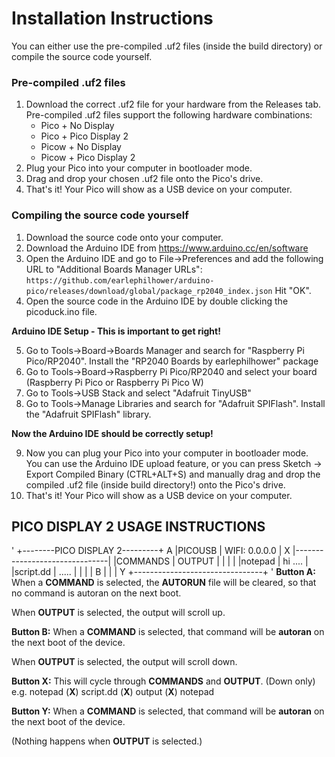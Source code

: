 # Installation Instructions #
You can either use the pre-compiled .uf2 files (inside the build directory) or compile the source code yourself.

### Pre-compiled .uf2 files ###
1. Download the correct .uf2 file for your hardware from the Releases tab. Pre-compiled .uf2 files support the following hardware combinations:
    * Pico + No Display
    * Pico + Pico Display 2
    * Picow + No Display
    * Picow + Pico Display 2 
2. Plug your Pico into your computer in bootloader mode.
3. Drag and drop your chosen .uf2 file onto the Pico's drive.
4. That's it! Your Pico will show as a USB device on your computer.

### Compiling the source code yourself ###
1. Download the source code onto your computer.
2. Download the Arduino IDE from https://www.arduino.cc/en/software
3. Open the Arduino IDE and go to File->Preferences and add the following URL to "Additional Boards Manager URLs": 
`https://github.com/earlephilhower/arduino-pico/releases/download/global/package_rp2040_index.json` 
Hit "OK".
4. Open the source code in the Arduino IDE by double clicking the picoduck.ino file.

**Arduino IDE Setup - This is important to get right!**

5. Go to Tools->Board->Boards Manager and search for "Raspberry Pi Pico/RP2040". Install the "RP2040 Boards by earlephilhower" package
6. Go to Tools->Board->Raspberry Pi Pico/RP2040 and select your board (Raspberry Pi Pico or Raspberry Pi Pico W)
7. Go to Tools->USB Stack and select "Adafruit TinyUSB"
8. Go to Tools->Manage Libraries and search for "Adafruit SPIFlash". Install the "Adafruit SPIFlash" library.

**Now the Arduino IDE should be correctly setup!**

9. Now you can plug your Pico into your computer in bootloader mode. You can use the Arduino IDE upload feature, or you can press Sketch -> Export Compiled Binary (CTRL+ALT+S) and manually drag and drop the compiled .uf2 file (inside build directory!) onto the Pico's drive.
10. That's it! Your Pico will show as a USB device on your computer.

## PICO DISPLAY 2 USAGE INSTRUCTIONS ##
'
    +--------PICO DISPLAY 2---------+
  A |PICOUSB      | WIFI: 0.0.0.0   | X
    |-------------------------------|
    |COMMANDS     | OUTPUT          |
    |             |                 |
    |notepad      | hi ....         |
    |script.dd    | .....           |
    |             |                 |
  B |             |                 | Y
    +--------------------------------+
'
**Button A:**
When a **COMMAND** is selected, the **AUTORUN** file will be cleared, so that no command is autoran on the next boot.

When **OUTPUT** is selected, the output will scroll up.

**Button B:**
When a **COMMAND** is selected, that command will be **autoran** on the next boot of the device.

When **OUTPUT** is selected, the output will scroll down.

**Button X:** 
This will cycle through **COMMANDS** and **OUTPUT**. (Down only)
e.g. notepad (**X**) script.dd (**X**) output (**X**) notepad

**Button Y:** 
When a **COMMAND** is selected, that command will be **autoran** on the next boot of the device.

(Nothing happens when **OUTPUT** is selected.)


